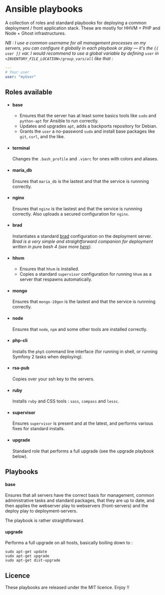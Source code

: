 # Ansible playbooks

A collection of roles and standard playbooks for deploying a common deployment / front application stack. These are mostly for HHVM + PHP and Node + Ghost infrastructures.

_NB : I use a common username for all management processes on my servers, you can configure it globally in each playbook or play — it's the `{{ user }}` var. I would recommend to use a global variable by defining `user` in `<INVENTORY_FILE_LOCATION>/group_vars/all` like that :_

```yaml
---
# Your user
user: "myUser"
```

## Roles available

  - #### base

    - Ensures that the server has at least some basics tools like `sudo` and `python-apt` for Ansible to run correctly. 
    - Updates and upgrades `apt`, adds a backports repository for Debian.
    - Grants the `user` a no-password `sudo` and install base packages like `git`, `curl`, and the like.

  - #### terminal

    Changes the `.bash_profile` and `.vimrc` for ones with colors and aliases.

  - #### maria_db

    Ensures that `maria_db` is the lastest and that the service is runnning correctly. 

  - #### nginx

    Ensures that `nginx` is the lastest and that the service is runnning correctly. Also uploads a secured configuration for `nginx`.

  - #### brad 

    Instantiates a standard [brad](https://github.com/tchapi/brad) configuration on the deployment server. _Brad is a very simple and straightforward companion for deployment written in pure bash 4 (see more [here](https://github.com/tchapi/brad))._

  - #### hhvm

    - Ensures that `hhvm` is installed.
    - Copies a standard `supervisor` configuration for running `hhvm` as a server that respawns automatically.

  - #### mongo

    Ensures that `mongo-10gen` is the lastest and that the service is runnning correctly. 

  - #### node

    Ensures that `node`, `npm` and some other tools are installed correctly. 

  - #### php-cli

    Installs the `php5` command line interface (for running in shell, or running Symfony 2 tasks when deploying).

  - #### rsa-pub

    Copies over your ssh key to the servers.

  - #### ruby

    Installs `ruby` and CSS tools : `sass`, `compass` and `lessc`.

  - #### supervisor

    Ensures `supervisor` is present and at the latest, and performs various fixes for standard installs.

  - #### upgrade

    Standard role that performs a full upgrade (see the upgrade playbook below).

## Playbooks

#### base

Ensures that all servers have the correct basis for management, common administrative tasks and standard packages, that they are up to date, and then applies the webserver play to webservers (front-servers) and the deploy play to deployment-servers.

The playbook is rather straightforward.

#### upgrade

Performs a full upgrade on all hosts, basically boiling down to :

    sudo apt-get update
    sudo apt-get upgrade
    sudo apt-get dist-upgrade

## Licence

These playbooks are released under the MIT licence. Enjoy !!
